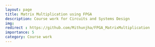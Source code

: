 ```yaml
---
layout: page
title: Matrix Multiplication using FPGA
description: Course work for Circuits and Systems Design
img: 
redirect : https://github.com/Mithunjha/FPGA_MatrixMultiplication
importance: 5
category: Course work
---
```

